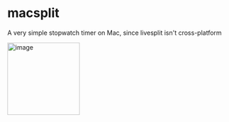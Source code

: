 # macsplit
A very simple stopwatch timer on Mac, since livesplit isn't cross-platform

<img width="163" alt="image" src="https://user-images.githubusercontent.com/54951411/173164303-eb251e0a-58ac-42ab-8124-2a25a9ef63a4.png">
